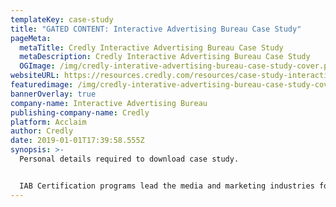 ```yaml
---
templateKey: case-study
title: "GATED CONTENT: Interactive Advertising Bureau Case Study"
pageMeta:
  metaTitle: Credly Interactive Advertising Bureau Case Study
  metaDescription: Credly Interactive Advertising Bureau Case Study
  OGImage: /img/credly-interative-advertising-bureau-case-study-cover.png
websiteURL: https://resources.credly.com/resources/case-study-interactive-advertising-bureau
featuredimage: /img/credly-interative-advertising-bureau-case-study-cover.png
bannerOverlay: true
company-name: Interactive Advertising Bureau
publishing-company-name: Credly
platform: Acclaim
author: Credly
date: 2019-01-01T17:39:58.555Z
synopsis: >-
  Personal details required to download case study.


  IAB Certification programs lead the media and marketing industries for establishing and measuring competency in digital advertising.
---
```


